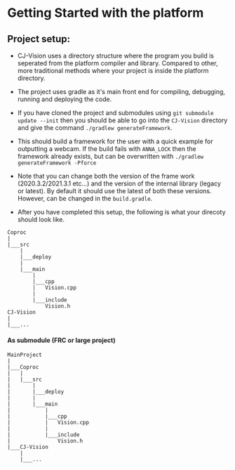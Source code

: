 # Getting Started with the platform

## Project setup:
- CJ-Vision uses a directory structure where the program you build is seperated from the platform compiler and library. Compared to other, more traditional methods where your project is inside the platform directory.

- The project uses gradle as it's main front end for compiling, debugging, running and deploying the code.

- If you have cloned the project and submodules using `git submodule update --init` then you should be able to go into the `CJ-Vision` directory and give the command `./gradlew generateFramework`.

- This should build a framework for the user with a quick example for outputting a webcam. If the build fails with `ANNA_LOCK` then the framework already exists, but can be overwritten with `./gradlew generateFramework -Pforce`

- Note that you can change both the version of the frame work (2020.3.2/2021.3.1 etc...) and the version of the internal library (legacy or latest). By default it should use the latest of both these versions. However, can be changed in the `build.gradle`.

- After you have completed this setup, the following is what your direcoty should look like. 

```
Coproc
|
|___src
	|
	|___deploy
	|
	|___main
		|
		|___cpp
		|	Vision.cpp
		|
		|___include
			Vision.h
CJ-Vision
|
|___...
```

#### As submodule (FRC or large project)
```
MainProject
|
|___Coproc
|	|
|	|___src
|		|
|		|___deploy
|		|
|		|___main
|			|
|			|___cpp
|			|	Vision.cpp
|			|
|			|___include
|				Vision.h
|___CJ-Vision
	|
	|___...
```


